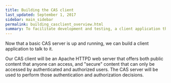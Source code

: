 ```yaml
---
title: Building the CAS client
last_updated: September 1, 2017
sidebar: main_sidebar
permalink: building_casclient_overview.html
summary: To facilitate development and testing, a client application that interacts with the CAS server is needed.
---
```


Now that a basic CAS server is up and running, we can build a client application to talk to it.

Our CAS client will be an Apache HTTPD web server that offers both public content that anyone can access, and "secure" content that can only be accessed by authenticated and authorized users. The CAS server will be used to perform those authentication and authorization decisions.
